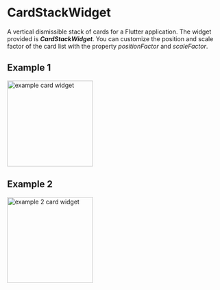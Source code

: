 # CardStackWidget

A vertical dismissible stack of cards for a Flutter application. The widget provided is 
**_CardStackWidget_**. You can customize the position and scale factor of the card list with the 
property *positionFactor* and *scaleFactor*.

## Example 1

<img src="https://github.com/federicoviceconti/CardStackWidget/blob/master/screenshots/example.png" alt="example card widget" width="200">

## Example 2

<img src="https://github.com/federicoviceconti/CardStackWidget/blob/master/screenshots/example2.png" alt="example 2 card widget" width="200">

